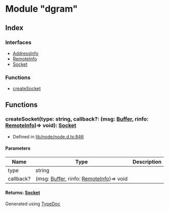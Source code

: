 # Module "dgram"


## Index

### Interfaces
* [AddressInfo](../interfaces/_dgram_.addressinfo.md)
* [RemoteInfo](../interfaces/_dgram_.remoteinfo.md)
* [Socket](../interfaces/_dgram_.socket.md)

### Functions
* [createSocket](_dgram_.md#createsocket)

## Functions

### createSocket(type: string, callback?: (msg: [Buffer](../interfaces/buffer.md), rinfo: [RemoteInfo](../interfaces/_dgram_.remoteinfo.md))=> void): [Socket](../interfaces/_dgram_.socket.md)
  
* Defined in [lib/node/node.d.ts:846](https://github.com/kimamula/typedoc/blob/HEAD/src/lib/node/node.d.ts#L846)


#### Parameters

| Name | Type | Description |
| ---- | ---- | ---- |
| type | string|  |
| callback? | (msg: [Buffer](../interfaces/buffer.md), rinfo: [RemoteInfo](../interfaces/_dgram_.remoteinfo.md))=> void|  |

#### Returns: [Socket](../interfaces/_dgram_.socket.md)


Generated using [TypeDoc](http://typedoc.io)
